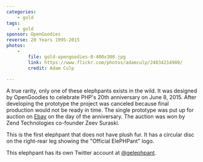 ```yaml
---
categories:
    - gold
tags:
    - gold
sponsor: OpenGoodies
reverse: 20 Years 1995-2015
photos:
    -
        file: gold-opengoodies-0-400x300.jpg
        link: https://www.flickr.com/photos/adamculp/24834214980/
        credit: Adam Culp
        
---
```

A true rarity, only one of these elephpants exists in the wild. It was designed by OpenGoodies to celebrate PHP's 20th anniversary on June 8, 2015. After developing the prototype the project was canceled because final production would not be ready in time. The single prototype was put up for auction on [Ebay](http://www.ebay.com/itm/2015-golden-elePHPant-PHP-039-s-20th-birthday-1995-to-2015-/321776947704) on the day of the anniversary. The auction was won by Zend Technologies co-founder Zeev Suraski. 

This is the first elephpant that does not have plush fur. It has a circular disc on the right-rear leg showing the "Official ElePHPant" logo.

This elephpant has its own Twitter account at [@gelephpant](https://twitter.com/gelephpant).
